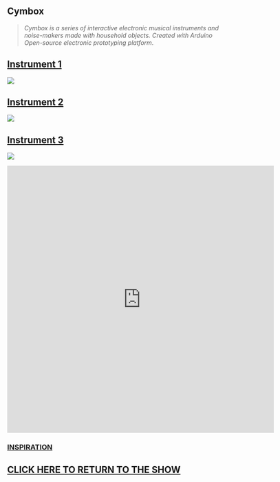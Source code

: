 
## **Cymbox**







> _Cymbox is a series of interactive electronic musical instruments and noise-makers made with household objects. Created with Arduino Open-source electronic prototyping platform_.




## [Instrument 1](https://famousshame.github.io/cymbox/instrument-1)

![]({{site.baseurl}}//cymbox1%20copy.png)




## [Instrument 2](https://famousshame.github.io/cymbox/instrument-2)

![]({{site.baseurl}}//cymbox2%20copy.png)




## [Instrument 3](https://famousshame.github.io/cymbox/instrument-3)

![]({{site.baseurl}}//cymbox3%20copy.png)



<iframe width="620" height="620" src="https://www.youtube.com/embed/_lwG59rswQo" title="YouTube video player" frameborder="0" allow="accelerometer; autoplay; clipboard-write; encrypted-media; gyroscope; picture-in-picture" allowfullscreen></iframe>



### [**INSPIRATION**](https://famousshame.github.io/cymbox/inspiration)



## [**CLICK HERE TO RETURN TO THE SHOW**](http://www.yourcarsextendedwarranty.com/)